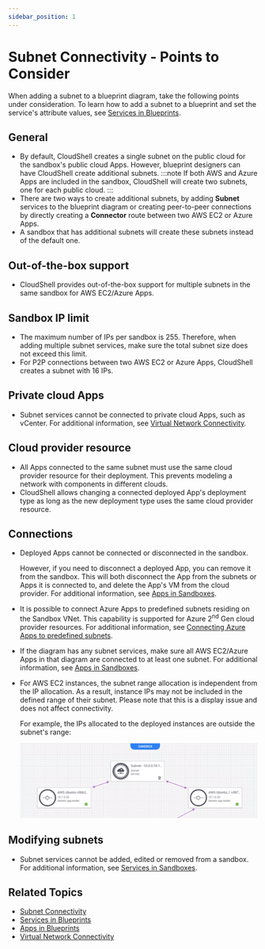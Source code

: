 ```yaml
---
sidebar_position: 1
---
```


# Subnet Connectivity - Points to Consider

When adding a subnet to a blueprint diagram, take the following points under consideration. To learn how to add a subnet to a blueprint and set the service's attribute values, see [Services in Blueprints](../../../../../portal/blueprints/creating-blueprints/services.md).

## General

- By default, CloudShell creates a single subnet on the public cloud for the sandbox's public cloud Apps. However, blueprint designers can have CloudShell create additional subnets.
    :::note
    If both AWS and Azure Apps are included in the sandbox, CloudShell will create two subnets, one for each public cloud.
    :::
- There are two ways to create additional subnets, by adding **Subnet** services to the blueprint diagram or creating peer-to-peer connections by directly creating a **Connector** route between two AWS EC2 or Azure Apps.
- A sandbox that has additional subnets will create these subnets instead of the default one.

## Out-of-the-box support

- CloudShell provides out-of-the-box support for multiple subnets in the same sandbox for AWS EC2/Azure Apps.

## Sandbox IP limit

- The maximum number of IPs per sandbox is 255. Therefore, when adding multiple subnet services, make sure the total subnet size does not exceed this limit.
- For P2P connections between two AWS EC2 or Azure Apps, CloudShell creates a subnet with 16 IPs.

## Private cloud Apps

- Subnet services cannot be connected to private cloud Apps, such as vCenter. For additional information, see [Virtual Network Connectivity](../../../../../portal/sandboxes/sandbox-workspace/add-connectivity/add-virtual-network/index.md).

## Cloud provider resource

- All Apps connected to the same subnet must use the same cloud provider resource for their deployment. This prevents modeling a network with components in different clouds.
- CloudShell allows changing a connected deployed App's deployment type as long as the new deployment type uses the same cloud provider resource.

## Connections

- Deployed Apps cannot be connected or disconnected in the sandbox.
    
    However, if you need to disconnect a deployed App, you can remove it from the sandbox. This will both disconnect the App from the subnets or Apps it is connected to, and delete the App's VM from the cloud provider. For additional information, see [Apps in Sandboxes](../../../../../portal/sandboxes/sandbox-workspace/apps/).
    
- It is possible to connect Azure Apps to predefined subnets residing on the Sandbox VNet. This capability is supported for Azure 2<sup>nd</sup> Gen cloud provider resources. For additional information, see [Connecting Azure Apps to predefined subnets](../../../../../portal/sandboxes/sandbox-workspace/connect-resources-and-apps.md#connecting-azure-apps-to-predefined-subnets).
- If the diagram has any subnet services, make sure all AWS EC2/Azure Apps in that diagram are connected to at least one subnet. For additional information, see [Apps in Sandboxes](../../../../../portal/sandboxes/sandbox-workspace/apps/).
- For AWS EC2 instances, the subnet range allocation is independent from the IP allocation. As a result, instance IPs may not be included in the defined range of their subnet. Please note that this is a display issue and does not affect connectivity.
    
    For example, the IPs allocated to the deployed instances are outside the subnet's range:
    
    ![](/Images/Admin-Guide/Inventory-Operations/AWSSubnetConnectivity.png)
    

## Modifying subnets

- Subnet services cannot be added, edited or removed from a sandbox. For additional information, see [Services in Sandboxes](../../../../../portal/sandboxes/sandbox-workspace/services.md).

## Related Topics

- [Subnet Connectivity](./index.md)
- [Services in Blueprints](../../../../../portal/blueprints/creating-blueprints/services.md)
- [Apps in Blueprints](../../../../../portal/blueprints/creating-blueprints/apps/)
- [Virtual Network Connectivity](../../../../../portal/sandboxes/sandbox-workspace/add-connectivity/add-virtual-network/index.md)

